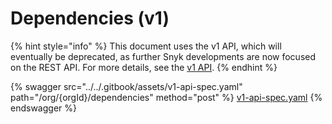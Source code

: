 # Dependencies (v1)

{% hint style="info" %}
This document uses the v1 API, which will eventually be deprecated, as further Snyk developments are now focused on the REST API. For more details, see the [v1 API](../v1-api.md).
{% endhint %}

{% swagger src="../../.gitbook/assets/v1-api-spec.yaml" path="/org/{orgId}/dependencies" method="post" %}
[v1-api-spec.yaml](../../.gitbook/assets/v1-api-spec.yaml)
{% endswagger %}
